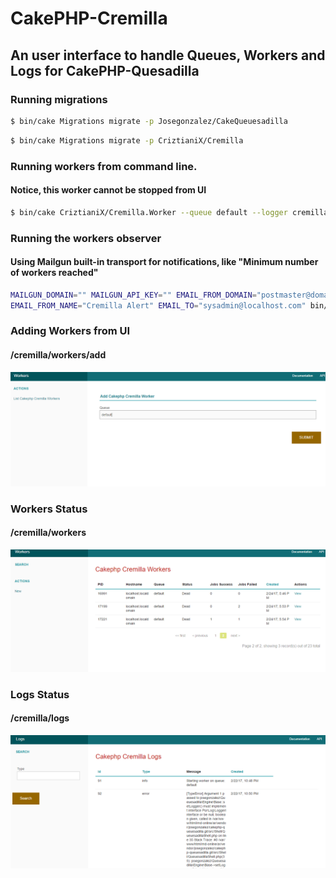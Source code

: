# CakePHP-Cremilla
## An user interface to handle Queues, Workers and Logs for CakePHP-Quesadilla

### Running migrations
```bash
$ bin/cake Migrations migrate -p Josegonzalez/CakeQueuesadilla
```
```bash
$ bin/cake Migrations migrate -p CriztianiX/Cremilla
```

### Running workers from command line.
#### Notice, this worker cannot be stopped from UI
```bash
$ bin/cake CriztianiX/Cremilla.Worker --queue default --logger cremilla
```

### Running the workers observer
#### Using Mailgun built-in transport for notifications, like "Minimum number of workers reached"
```bash
MAILGUN_DOMAIN="" MAILGUN_API_KEY="" EMAIL_FROM_DOMAIN="postmaster@domain.com" \
EMAIL_FROM_NAME="Cremilla Alert" EMAIL_TO="sysadmin@localhost.com" bin/cake CriztianiX/Cremilla.worker_observer
```

### Adding Workers from UI
#### /cremilla/workers/add
![alt tag](https://raw.githubusercontent.com/CriztianiX/cakephp-cremilla/master/doc/img/Add_Worker.PNG)

### Workers Status
#### /cremilla/workers
![alt tag](https://raw.githubusercontent.com/CriztianiX/cakephp-cremilla/master/doc/img/Workers.PNG)

### Logs Status
#### /cremilla/logs

![alt tag](https://raw.githubusercontent.com/CriztianiX/cakephp-cremilla/master/doc/img/Logs.PNG)
